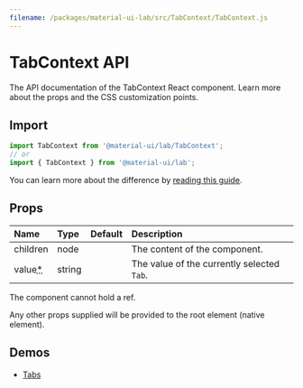 ```yaml
---
filename: /packages/material-ui-lab/src/TabContext/TabContext.js
---
```


<!--- This documentation is automatically generated, do not try to edit it. -->

# TabContext API

<p class="description">The API documentation of the TabContext React component. Learn more about the props and the CSS customization points.</p>

## Import

```js
import TabContext from '@material-ui/lab/TabContext';
// or
import { TabContext } from '@material-ui/lab';
```

You can learn more about the difference by [reading this guide](/guides/minimizing-bundle-size/).





## Props

| Name | Type | Default | Description |
|:-----|:-----|:--------|:------------|
| <span class="prop-name">children</span> | <span class="prop-type">node</span> |  | The content of the component. |
| <span class="prop-name required">value<abbr title="required">*</abbr></span> | <span class="prop-type">string</span> |  | The value of the currently selected `Tab`. |

The component cannot hold a ref.

Any other props supplied will be provided to the root element (native element).

## Demos

- [Tabs](/components/tabs/)

